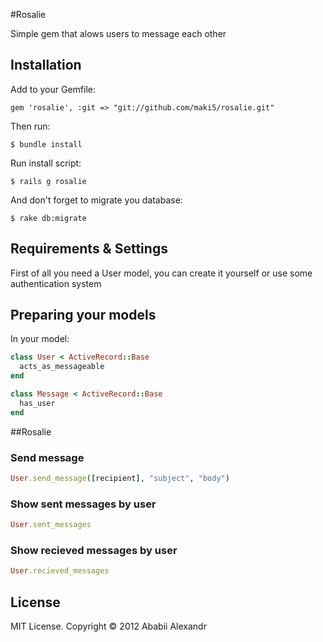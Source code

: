 #Rosalie

Simple gem that alows users to message each other

Installation
------------

Add to your Gemfile:

````
gem 'rosalie', :git => "git://github.com/maki5/rosalie.git"
````

Then run:

````
$ bundle install
````

Run install script:

````
$ rails g rosalie
````

And don't forget to migrate you database:

````
$ rake db:migrate
````

## Requirements & Settings

First of all you need a User model, you can create it yourself or use some authentication system

## Preparing your models
In your model:

````ruby
class User < ActiveRecord::Base
  acts_as_messageable
end
````

````ruby
class Message < ActiveRecord::Base
  has_user
end
````

##Rosalie

### Send message
````ruby
User.send_message([recipient], "subject", "body")
````

### Show sent messages by user
````ruby
User.sent_messages
````

### Show recieved messages by user
````ruby
User.recieved_messages
````

## License
MIT License. Copyright © 2012 Ababii Alexandr

